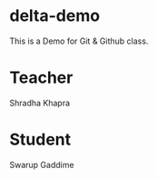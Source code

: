 # delta-demo
This is a Demo for Git &amp; Github class.

# Teacher
Shradha Khapra

# Student
Swarup Gaddime